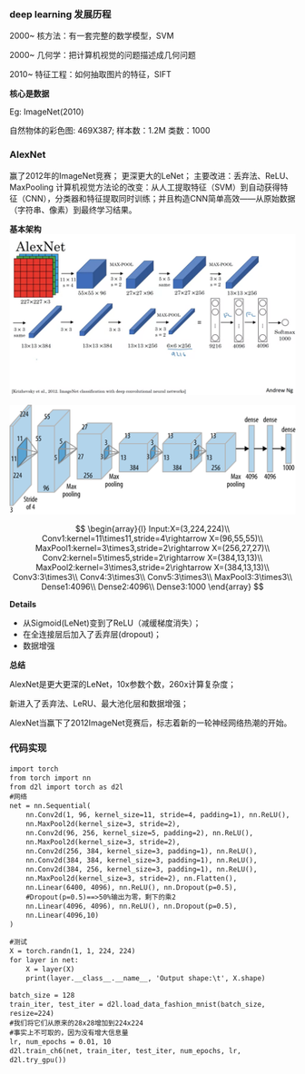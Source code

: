 ### deep learning 发展历程

2000~ 核方法：有一套完整的数学模型，SVM

2000~ 几何学：把计算机视觉的问题描述成几何问题

2010~ 特征工程：如何抽取图片的特征，SIFT

**核心是数据**

Eg: ImageNet(2010)

自然物体的彩色图: 469X387;
样本数：1.2M
类数：1000

### AlexNet

赢了2012年的ImageNet竞赛；
更深更大的LeNet；
主要改进：丢弃法、ReLU、MaxPooling
计算机视觉方法论的改变：从人工提取特征（SVM）到自动获得特征（CNN），分类器和特征提取同时训练；并且构造CNN简单高效——从原始数据（字符串、像素）到最终学习结果。

**基本架构**
![](\Images/1_3B8iO-se13vA2QfZ4OBRSw.png)

![](\Images/1_bD_DMBtKwveuzIkQTwjKQQ.png)

$$
\begin{array}{l}
Input:X=(3,224,224)\\
Conv1:kernel=11\times11,stride=4\rightarrow X=(96,55,55)\\
MaxPool1:kernel=3\times3,stride=2\rightarrow X=(256,27,27)\\
Conv2:kernel=5\times5,stride=2\rightarrow X=(384,13,13)\\
MaxPool2:kernel=3\times3,stride=2\rightarrow X=(384,13,13)\\
Conv3:3\times3\\
Conv4:3\times3\\
Conv5:3\times3\\
MaxPool3:3\times3\\
Dense1:4096\\
Dense2:4096\\
Dense3:1000
\end{array}
$$

**Details**

- 从Sigmoid(LeNet)变到了ReLU（减缓梯度消失）；
- 在全连接层后加入了丢弃层(dropout)；
- 数据增强

**总结**

AlexNet是更大更深的LeNet，10x参数个数，260x计算复杂度；

新进入了丢弃法、LeRU、最大池化层和数据增强；

AlexNet当赢下了2012ImageNet竞赛后，标志着新的一轮神经网络热潮的开始。

### 代码实现

```
import torch
from torch import nn
from d2l import torch as d2l
#网络
net = nn.Sequential(
    nn.Conv2d(1, 96, kernel_size=11, stride=4, padding=1), nn.ReLU(),
    nn.MaxPool2d(kernel_size=3, stride=2),
    nn.Conv2d(96, 256, kernel_size=5, padding=2), nn.ReLU(),
    nn.MaxPool2d(kernel_size=3, stride=2),
    nn.Conv2d(256, 384, kernel_size=3, padding=1), nn.ReLU(),
    nn.Conv2d(384, 384, kernel_size=3, padding=1), nn.ReLU(),
    nn.Conv2d(384, 256, kernel_size=3, padding=1), nn.ReLU(),
    nn.MaxPool2d(kernel_size=3, stride=2), nn.Flatten(),
    nn.Linear(6400, 4096), nn.ReLU(), nn.Dropout(p=0.5),
    #Dropout(p=0.5)==>50%输出为零，剩下的乘2
    nn.Linear(4096, 4096), nn.ReLU(), nn.Dropout(p=0.5),
    nn.Linear(4096,10)
)
```
```
#测试
X = torch.randn(1, 1, 224, 224)
for layer in net:
    X = layer(X)
    print(layer.__class__.__name__, 'Output shape:\t', X.shape)
```
```
batch_size = 128
train_iter, test_iter = d2l.load_data_fashion_mnist(batch_size, resize=224)
#我们将它们从原来的28x28增加到224x224
#事实上不可取的，因为没有增大信息量
lr, num_epochs = 0.01, 10
d2l.train_ch6(net, train_iter, test_iter, num_epochs, lr, d2l.try_gpu())
```